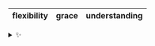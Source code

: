 | flexibility | grace | understanding |
| :---------: | :---: | :-----------: |

<details>
  <summary>✨</summary>
  These words are chosen at random each day. New words will appear here tomorrow morning.
</details>